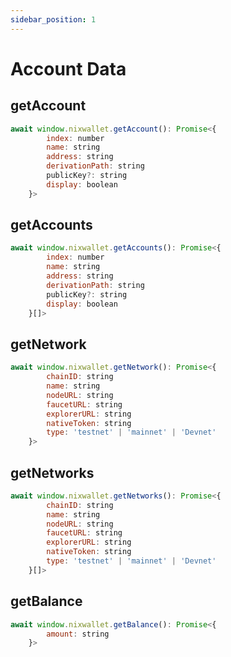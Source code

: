 ```yaml
---
sidebar_position: 1
---
```


# Account Data

## getAccount

```javascript
await window.nixwallet.getAccount(): Promise<{
        index: number
        name: string
        address: string
        derivationPath: string
        publicKey?: string
        display: boolean
    }>
```

## getAccounts

```javascript
await window.nixwallet.getAccounts(): Promise<{
        index: number
        name: string
        address: string
        derivationPath: string
        publicKey?: string
        display: boolean
    }[]>
```

## getNetwork

```javascript
await window.nixwallet.getNetwork(): Promise<{
        chainID: string
        name: string
        nodeURL: string
        faucetURL: string
        explorerURL: string
        nativeToken: string
        type: 'testnet' | 'mainnet' | 'Devnet'
    }>
```

## getNetworks

```javascript
await window.nixwallet.getNetworks(): Promise<{
        chainID: string
        name: string
        nodeURL: string
        faucetURL: string
        explorerURL: string
        nativeToken: string
        type: 'testnet' | 'mainnet' | 'Devnet'
    }[]>
```

## getBalance

```javascript
await window.nixwallet.getBalance(): Promise<{
        amount: string
    }>
```

